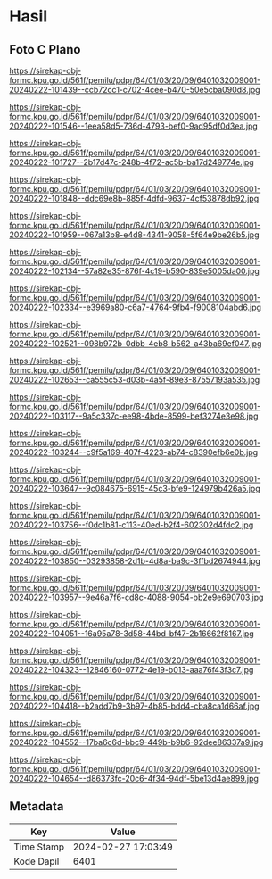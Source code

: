 # Hasil

## Foto C Plano

https://sirekap-obj-formc.kpu.go.id/561f/pemilu/pdpr/64/01/03/20/09/6401032009001-20240222-101439--ccb72cc1-c702-4cee-b470-50e5cba090d8.jpg

https://sirekap-obj-formc.kpu.go.id/561f/pemilu/pdpr/64/01/03/20/09/6401032009001-20240222-101546--1eea58d5-736d-4793-bef0-9ad95df0d3ea.jpg

https://sirekap-obj-formc.kpu.go.id/561f/pemilu/pdpr/64/01/03/20/09/6401032009001-20240222-101727--2b17d47c-248b-4f72-ac5b-ba17d249774e.jpg

https://sirekap-obj-formc.kpu.go.id/561f/pemilu/pdpr/64/01/03/20/09/6401032009001-20240222-101848--ddc69e8b-885f-4dfd-9637-4cf53878db92.jpg

https://sirekap-obj-formc.kpu.go.id/561f/pemilu/pdpr/64/01/03/20/09/6401032009001-20240222-101959--067a13b8-e4d8-4341-9058-5f64e9be26b5.jpg

https://sirekap-obj-formc.kpu.go.id/561f/pemilu/pdpr/64/01/03/20/09/6401032009001-20240222-102134--57a82e35-876f-4c19-b590-839e5005da00.jpg

https://sirekap-obj-formc.kpu.go.id/561f/pemilu/pdpr/64/01/03/20/09/6401032009001-20240222-102334--e3969a80-c6a7-4764-9fb4-f9008104abd6.jpg

https://sirekap-obj-formc.kpu.go.id/561f/pemilu/pdpr/64/01/03/20/09/6401032009001-20240222-102521--098b972b-0dbb-4eb8-b562-a43ba69ef047.jpg

https://sirekap-obj-formc.kpu.go.id/561f/pemilu/pdpr/64/01/03/20/09/6401032009001-20240222-102653--ca555c53-d03b-4a5f-89e3-87557193a535.jpg

https://sirekap-obj-formc.kpu.go.id/561f/pemilu/pdpr/64/01/03/20/09/6401032009001-20240222-103117--9a5c337c-ee98-4bde-8599-bef3274e3e98.jpg

https://sirekap-obj-formc.kpu.go.id/561f/pemilu/pdpr/64/01/03/20/09/6401032009001-20240222-103244--c9f5a169-407f-4223-ab74-c8390efb6e0b.jpg

https://sirekap-obj-formc.kpu.go.id/561f/pemilu/pdpr/64/01/03/20/09/6401032009001-20240222-103647--9c084675-6915-45c3-bfe9-124979b426a5.jpg

https://sirekap-obj-formc.kpu.go.id/561f/pemilu/pdpr/64/01/03/20/09/6401032009001-20240222-103756--f0dc1b81-c113-40ed-b2f4-602302d4fdc2.jpg

https://sirekap-obj-formc.kpu.go.id/561f/pemilu/pdpr/64/01/03/20/09/6401032009001-20240222-103850--03293858-2d1b-4d8a-ba9c-3ffbd2674944.jpg

https://sirekap-obj-formc.kpu.go.id/561f/pemilu/pdpr/64/01/03/20/09/6401032009001-20240222-103957--9e46a7f6-cd8c-4088-9054-bb2e9e690703.jpg

https://sirekap-obj-formc.kpu.go.id/561f/pemilu/pdpr/64/01/03/20/09/6401032009001-20240222-104051--16a95a78-3d58-44bd-bf47-2b16662f8167.jpg

https://sirekap-obj-formc.kpu.go.id/561f/pemilu/pdpr/64/01/03/20/09/6401032009001-20240222-104323--12846160-0772-4e19-b013-aaa76f43f3c7.jpg

https://sirekap-obj-formc.kpu.go.id/561f/pemilu/pdpr/64/01/03/20/09/6401032009001-20240222-104418--b2add7b9-3b97-4b85-bdd4-cba8ca1d66af.jpg

https://sirekap-obj-formc.kpu.go.id/561f/pemilu/pdpr/64/01/03/20/09/6401032009001-20240222-104552--17ba6c6d-bbc9-449b-b9b6-92dee86337a9.jpg

https://sirekap-obj-formc.kpu.go.id/561f/pemilu/pdpr/64/01/03/20/09/6401032009001-20240222-104654--d86373fc-20c6-4f34-94df-5be13d4ae899.jpg


## Metadata

| Key        | Value               |
| ---------- | ------------------- |
| Time Stamp | 2024-02-27 17:03:49 |
| Kode Dapil | 6401                |



